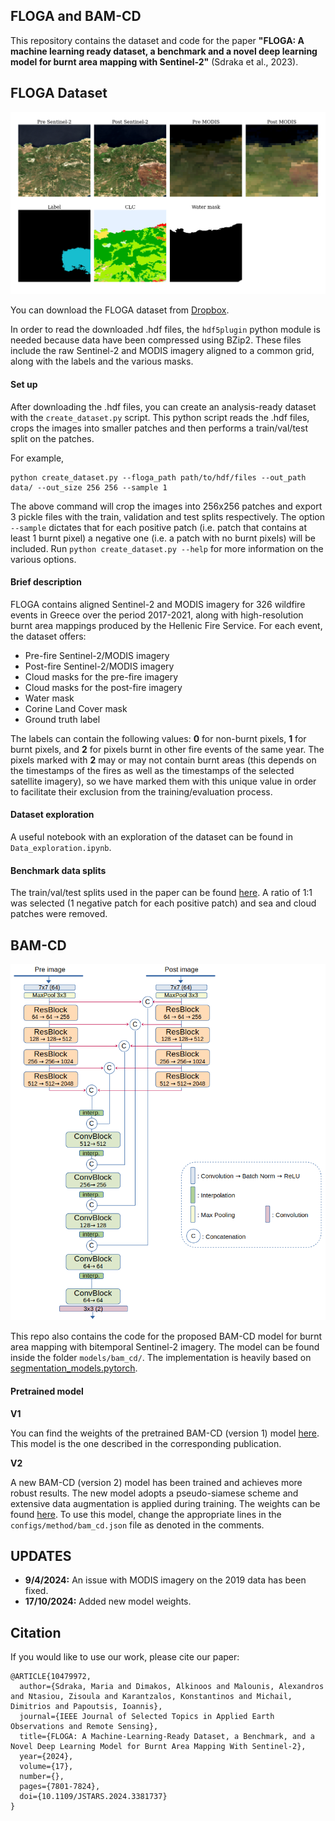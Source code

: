 ## FLOGA and BAM-CD

This repository contains the dataset and code for the paper **"FLOGA: A machine learning ready dataset, a benchmark and a novel deep learning model for burnt area mapping with Sentinel-2"** (Sdraka et al., 2023).

## FLOGA Dataset

![FLOGA sample](assets/dataset_sample.png)

You can download the FLOGA dataset from [Dropbox](https://www.dropbox.com/scl/fo/3sqbs3tioox7s5vb4jmwl/h?rlkey=5p3e7wa5al4cy9x34pmtp9g6d&dl=0).

In order to read the downloaded .hdf files, the `hdf5plugin`  python module is needed because data have been compressed using BZip2. These files include the raw Sentinel-2 and MODIS imagery aligned to a common grid, along with the labels and the various masks.

#### Set up
After downloading the .hdf files, you can create an analysis-ready dataset with the `create_dataset.py` script. This python script reads the .hdf files, crops the images into smaller patches and then performs a train/val/test split on the patches.

For example,

```
python create_dataset.py --floga_path path/to/hdf/files --out_path data/ --out_size 256 256 --sample 1
```

The above command will crop the images into 256x256 patches and export 3 pickle files with the train, validation and test splits respectively. The option `--sample` dictates that for each positive patch (i.e. patch that contains at least 1 burnt pixel) a negative one (i.e. a patch with no burnt pixels) will be included. Run `python create_dataset.py --help` for more information on the various options.

#### Brief description

FLOGA contains aligned Sentinel-2 and MODIS imagery for 326 wildfire events in Greece over the period 2017-2021, along with high-resolution burnt area mappings produced by the Hellenic Fire Service. For each event, the dataset offers:
 - Pre-fire Sentinel-2/MODIS imagery
 - Post-fire Sentinel-2/MODIS imagery
 - Cloud masks for the pre-fire imagery
 - Cloud masks for the post-fire imagery
 - Water mask
 - Corine Land Cover mask
 - Ground truth label

The labels can contain the following values: **0** for non-burnt pixels, **1** for burnt pixels, and **2** for pixels burnt in other fire events of the same year. The pixels marked with **2** may or may not contain burnt areas (this depends on the timestamps of the fires as well as the timestamps of the selected satellite imagery), so we have marked them with this unique value in order to facilitate their exclusion from the training/evaluation process.

#### Dataset exploration
A useful notebook with an exploration of the dataset can be found in `Data_exploration.ipynb`.

#### Benchmark data splits
The train/val/test splits used in the paper can be found [here](https://www.dropbox.com/scl/fi/vq3tl8w5ex23lt1k7z89e/data_split.csv?rlkey=v3ph1xvfykhiljkg6rzlsytq2&dl=0). A ratio of 1:1 was selected (1 negative patch for each positive patch) and sea and cloud patches were removed.

## BAM-CD

![BAM-CD architecture](assets/bam-cd.png)

This repo also contains the code for the proposed BAM-CD model for burnt area mapping with bitemporal Sentinel-2 imagery. The model can be found inside the folder `models/bam_cd/`. The implementation is heavily based on [segmentation_models.pytorch](https://github.com/qubvel/segmentation_models.pytorch).

#### Pretrained model

**V1**

You can find the weights of the pretrained BAM-CD (version 1) model [here](https://www.dropbox.com/scl/fo/7boya0nvjb0sgmg9l5quo/ALldNkZ5d-DMtUMmUPm5O4A?rlkey=1p29xzb912mj4hh68k8waac9x&st=rkk9ke5g&dl=0). This model is the one described in the corresponding publication.

**V2**

A new BAM-CD (version 2) model has been trained and achieves more robust results. The new model adopts a pseudo-siamese scheme and extensive data augmentation is applied during training. The weights can be found [here](https://www.dropbox.com/scl/fo/8bhch7e0yhwgfqxsc6i69/ANcImDZyq7EYHVPt66aYuq8?rlkey=oiz26v6r09t4bpr5fize3a9a8&st=4qo50vqh&dl=0). To use this model, change the appropriate lines in the `configs/method/bam_cd.json` file as denoted in the comments.

## UPDATES

 - **9/4/2024:** An issue with MODIS imagery on the 2019 data has been fixed.
 - **17/10/2024:** Added new model weights.

## Citation
If you would like to use our work, please cite our paper:

```
@ARTICLE{10479972,
  author={Sdraka, Maria and Dimakos, Alkinoos and Malounis, Alexandros and Ntasiou, Zisoula and Karantzalos, Konstantinos and Michail, Dimitrios and Papoutsis, Ioannis},
  journal={IEEE Journal of Selected Topics in Applied Earth Observations and Remote Sensing}, 
  title={FLOGA: A Machine-Learning-Ready Dataset, a Benchmark, and a Novel Deep Learning Model for Burnt Area Mapping With Sentinel-2}, 
  year={2024},
  volume={17},
  number={},
  pages={7801-7824},
  doi={10.1109/JSTARS.2024.3381737}
}
```
